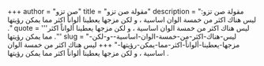 +++
author = "صن تزو"
title = "مقولة صن تزو"
description = "مقولة صن تزو: ليس هناك اكثر من خمسة الوان اساسية ، و لكن مزجها يعطينا ألواناً اكثر مما يمكن رؤيتها ."
quote = '''ليس هناك اكثر من خمسة الوان اساسية ، و لكن مزجها يعطينا ألواناً اكثر مما يمكن رؤيتها .''' 
slug = "ليس-هناك-اكثر-من-خمسة-الوان-اساسية--و-لكن-مزجها-يعطينا-ألواناً-اكثر-مما-يمكن-رؤيتها-"
+++
ليس هناك اكثر من خمسة الوان اساسية ، و لكن مزجها يعطينا ألواناً اكثر مما يمكن رؤيتها .
